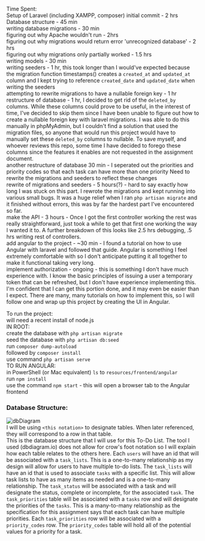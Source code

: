 Time Spent:<br/>
Setup of Laravel (including XAMPP, composer) initial commit - 2 hrs<br/>
Database structure - 45 min<br/>
writing database migrations - 30 min<br/>
figuring out why Apache wouldn't run - 2hrs<br/>
figuring out why migrations would return error 'unrecognized database' - 2 hrs<br/>
figuring out why migrations only partially worked - 1.5 hrs<br/>
writing models - 30 min<br/>
writing seeders - 1 hr, this took longer than I would've expected because the migration function timestamps() creates a `created_at` and `updated_at` column and I kept trying to reference `created_date` and `updated_date` when writing the seeders<br/>
attempting to rewrite migrations to have a nullable foreign key - 1 hr<br/>
restructure of database - 1 hr, I decided to get rid of the `deleted_by` columns. While these columns could prove to be useful, in the interest of time, I've decided to skip them since I have been unable to figure out how to create a nullable foreign key with laravel migrations. I was able to do this manually in phpMyAdmin, but I couldn't find a solution that used the migration files, so anyone that would run this project would have to manually set these `deleted_by` columns to nullable. To save myself, and whoever reviews this repo, some time I have decided to forego these columns since the features it enables are not requested in the assignment document.<br/>
another restructure of database 30 min - I seperated out the priorities and priority codes so that each task can have more than one priority
Need to rewrite the migrations and seeders to reflect these changes<br/>
rewrite of migrations and seeders - 5 hours(?) - hard to say exactly how long I was stuck on this part. I rewrote the migrations and kept running into various small bugs. It was a huge relief when I ran `php artisan migrate` and it finished without errors, this was by far the hardest part I've encountered so far.<br/>
make the API - 3 hours - Once I got the first controller working the rest was really straightforward, just took a while to get that first one working the way I wanted it to. A further breakdown of this looks like 2.5 hrs debugging, .5 hrs writing rest of controllers.<br/>
add angular to the project - ~30 min - I found a tutorial on how to use Angular with laravel and followed that guide. Angular is something I feel extremely comfortable with so I don't anticipate putting it all together to make it functional taking very long.<br/>
implement authorization - ongoing - this is something I don't have much experience with. I know the basic principles of issuing a user a temporary token that can be refreshed, but I don't have experience implementing this. I'm confident that I can get this portion done, and it may even be easier than I expect. There are many, many tutorials on how to implement this, so I will follow one and wrap up this project by creating the UI in Angular.


To run the project:<br/>
will need a recent install of node.js<br/>
IN ROOT:<br/>
create the database with `php artisan migrate`<br/>
seed the database with `php artisan db:seed`<br/>
run `composer dump-autoload`<br/> 
followed by `composer install`<br/>
use command `php artisan serve`<br/>
TO RUN ANGULAR:<br/>
in PowerShell (or Mac equivalent) `ls` to `resources/frontend/angular`<br/>
run `npm install`<br/>
use the command `npm start` - this will open a browser tab to the Angular frontend

### Database Structure:<br/>
![dbDiagram](https://user-images.githubusercontent.com/35579966/108422253-4d76d080-7204-11eb-994f-088dcc7426f2.PNG)<br/>
I will be using `<this notation>` to designate tables. When later referenced, they will correspond to a row in that table.<br/>
This is the database structure that I will use for this To-Do List. The tool I used (dbdiagram.io) does not allow for
crow's foot notation so I will explain how each table relates to the others here. Each `users` will have an id that will
be associated with a `task_lists`. This is a one-to-many relationship as my design will allow for users to have multiple
to-do lists. The `task_lists` will have an id that is used to associate `tasks` with a specific list. This will allow task
lists to have as many items as needed and is a one-to-many relationship. The `task_status` will be associated with a task and 
will designate the status, complete or incomplete, for the associated `task`. The `task_priorities` table will be associated 
with a `tasks` row and will designate the priorities of the `tasks`. This is a many-to-many relationship as the 
specification for this assignment says that each task can have multiple priorities. Each `task_priorities` row will be associated
with a `priority_codes` row. The `priority_codes` table will hold all of the potential values for a priority for a task.
